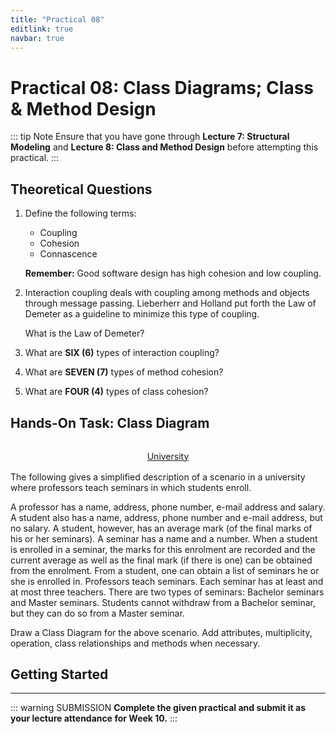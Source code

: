 ```yaml
---
title: "Practical 08"
editlink: true
navbar: true
---
```


# Practical 08: Class Diagrams; Class & Method Design

::: tip Note
Ensure that you have gone through **Lecture 7: Structural Modeling** and **Lecture 8: Class and Method Design** before attempting this practical.
:::

## Theoretical Questions

1. Define the following terms:

   - Coupling
   - Cohesion
   - Connascence

   **Remember:** Good software design has high cohesion and low coupling.

2. Interaction coupling deals with coupling among methods and objects through message passing. Lieberherr and Holland put forth the Law of Demeter as a guideline to minimize this type of coupling.

   What is the Law of Demeter?

3. What are **SIX (6)** types of interaction coupling?

4. What are **SEVEN (7)** types of method cohesion?

5. What are **FOUR (4)** types of class cohesion?

## Hands-On Task: Class Diagram

<!-- ### Task 1 -->

<div style="margin: 2rem auto 1rem; text-align: center;text-decoration: underline;">
	University
</div>

The following gives a simplified description of a scenario in a university where professors teach seminars in which students enroll.

A professor has a name, address, phone number, e-mail address and salary.
A student also has a name, address, phone number and e-mail address, but no salary.
A student, however, has an average mark (of the final marks of his or her seminars).
A seminar has a name and a number.
When a student is enrolled in a seminar, the marks for this enrolment are recorded and the current average as well as the final mark (if there is one) can be obtained from the enrolment.
From a student, one can obtain a list of seminars he or she is enrolled in.
Professors teach seminars.
Each seminar has at least and at most three teachers.
There are two types of seminars: Bachelor seminars and Master seminars.
Students cannot withdraw from a Bachelor seminar, but they can do so from a Master seminar.

Draw a Class Diagram for the above scenario. Add attributes, multiplicity, operation, class relationships and methods when necessary.

## Getting Started

---

::: warning SUBMISSION
**Complete the given practical and submit it as your lecture attendance for Week 10.**
:::
